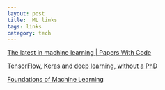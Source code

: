 ```yaml
---
layout: post
title:  ML links 
tags: links 
category: tech
--- 
```


[The latest in machine learning | Papers With Code](https://paperswithcode.com/)

[TensorFlow, Keras and deep learning, without a PhD](https://codelabs.developers.google.com/codelabs/cloud-tensorflow-mnist/#0)

[Foundations of Machine Learning](https://bloomberg.github.io/foml/#lectures)
